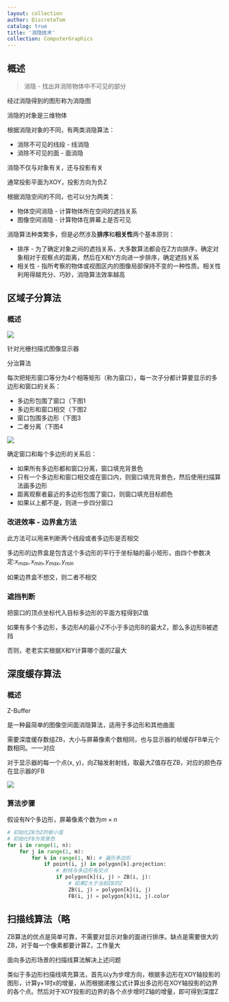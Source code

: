 ```yaml
---
layout: collection
author: DiscreteTom
catalog: true
title: '消隐技术'
collection: ComputerGraphics
---
```


## 概述

>消隐 - 找出并消除物体中不可见的部分

经过消隐得到的图形称为消隐图

消隐的对象是三维物体

根据消隐对象的不同，有两类消隐算法：
- 消除不可见的线段 - 线消隐
- 消除不可见的面 - 面消隐

消隐不仅与对象有关，还与投影有关

通常投影平面为XOY，投影方向为负Z

根据消隐空间的不同，也可以分为两类：
- 物体空间消隐 - 计算物体所在空间的遮挡关系
- 图像空间消隐 - 计算物体在屏幕上是否可见

消隐算法种类繁多，但是必然涉及**排序**和**相关性**两个基本原则：
- 排序 - 为了确定对象之间的遮挡关系，大多数算法都会在Z方向排序，确定对象相对于观察点的距离，然后在X和Y方向进一步排序，确定遮挡关系
- 相关性 - 指所考察的物体或视图区内的图像局部保持不变的一种性质。相关性利用得越充分、巧妙，消隐算法效率越高

## 区域子分算法

### 概述

![](../img/8-1.png)

针对光栅扫描式图像显示器

分治算法

每次把矩形窗口等分为4个相等矩形（称为窗口），每一次子分都计算要显示的多边形和窗口的关系：
- 多边形包围了窗口（下图1
- 多边形和窗口相交（下图2
- 窗口包围多边形（下图3
- 二者分离（下图4

![](../img/8-2.png)

确定窗口和每个多边形的关系后：
- 如果所有多边形都和窗口分离，窗口填充背景色
- 只有一个多边形和窗口相交或在窗口内，则窗口填充背景色，然后使用扫描算法画多边形
- 距离观察者最近的多边形包围了窗口，则窗口填充目标颜色
- 如果以上都不是，则进一步四分窗口

### 改进效率 - 边界盒方法

此方法可以用来判断两个线段或者多边形是否相交

多边形的边界盒是包含这个多边形的平行于坐标轴的最小矩形，由四个参数决定:$x_{max}, x_{min}, y_{max}, y_{min}$

如果边界盒不想交，则二者不相交

### 遮挡判断

把窗口的顶点坐标代入目标多边形的平面方程得到Z值

如果有多个多边形，多边形A的最小Z不小于多边形B的最大Z，那么多边形B被遮挡

否则，老老实实根据X和Y计算哪个面的Z最大

## 深度缓存算法

### 概述

Z-Buffer

是一种最简单的图像空间面消隐算法，适用于多边形和其他曲面

需要深度缓存数组ZB，大小与屏幕像素个数相同，也与显示器的帧缓存FB单元个数相同。一一对应

对于显示器的每一个点(x, y)，向Z轴发射射线，取最大Z值存在ZB，对应的颜色存在显示器的FB

![](../img/8-3.png)

### 算法步骤

假设有N个多边形，屏幕像素个数为$m \times n$

```python
# 初始化ZB为Z的极小值
# 初始化FB为背景色
for i in range(1, n):
	for j in range(1, m):
		for k in range(1, N): # 遍历多边形
			if point(i, j) in polygon[k].projection:
				# 射线与多边形有交点
				if polygon[k](i, j) > ZB(i, j):
					# 如果Z大于当前ZB的Z
					ZB(i, j) = polygon[k](i, j)
					FB(i, j) = polygon[k](i, j).color
```

## 扫描线算法（略

ZB算法的优点是简单可靠，不需要对显示对象的面进行排序。缺点是需要很大的ZB，对于每一个像素都要计算Z，工作量大

面向多边形场景的扫描线算法解决上述问题

类似于多边形扫描线填充算法，首先以y为步增方向，根据多边形在XOY轴投影的图形，计算y+1时x的增量，从而根据递推公式计算出多边形在XOY轴投影的边界的各个点。然后对于XOY投影的边界的各个点步增时Z轴的增量，即可得到深度Z